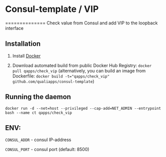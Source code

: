 # Consul-template / VIP
==============
Check value from Consul and add VIP to the loopback interface

Installation
--------------

1. Install [Docker](https://www.docker.com)

2. Download automated build from public Docker Hub Registry: `docker pull qapps/check_vip`
(alternatively, you can build an image from Dockerfile: `docker build -t="qapps/check_vip" github.com/qualiapps/consul-template`)

Running the daemon
-----------------

`docker run -d --net=host --privileged --cap-add=NET_ADMIN --entrypoint bash --name ct qapps/check_vip`

ENV:
-----------------

`CONSUL_ADDR` - consul IP-address

`CONSUL_PORT` - consul port (default: 8500)


